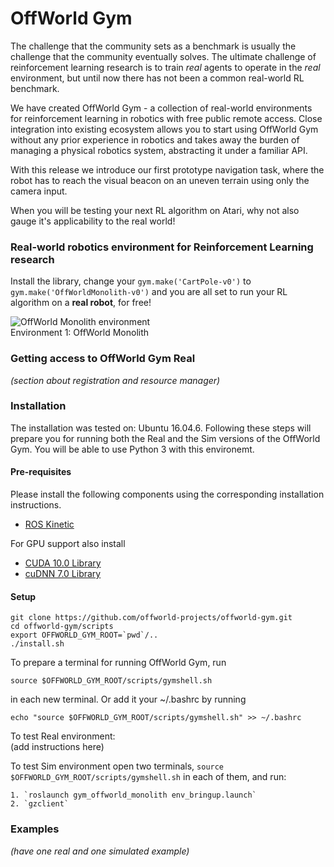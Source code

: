 # OffWorld Gym
The challenge that the community sets as a benchmark is usually the challenge that the community eventually solves. The ultimate challenge of reinforcement learning research is to train *real* agents to operate in the *real* environment, but until now there has not been a common real-world RL benchmark.

We have created OffWorld Gym - a collection of real-world environments for reinforcement learning in robotics with free public remote access. Close integration into existing ecosystem allows you to start using OffWorld Gym without any prior experience in robotics and takes away the burden of managing a physical robotics system, abstracting it under a familiar API.

With this release we introduce our first prototype navigation task, where the robot has to reach the visual beacon on an uneven terrain using only the camera input.

When you will be testing your next RL algorithm on Atari, why not also gauge it's applicability to the real world!



### Real-world robotics environment for Reinforcement Learning research

Install the library, change your `gym.make('CartPole-v0')` to `gym.make('OffWorldMonolith-v0')` and you are all set to run your RL algorithm on a **real robot**, for free!

![OffWorld Monolith environment](https://github.com/offworld-projects/offworld-gym/blob/develop/docs/images/offworld-gym-monolith-v1.png)  
Environment 1: OffWorld Monolith



### Getting access to OffWorld Gym Real
*(section about registration and resource manager)*



### Installation
The installation was tested on: Ubuntu 16.04.6. Following these steps will prepare you for running both the Real and the Sim versions of the OffWorld Gym. You will be able to use Python 3 with this environemt.

#### Pre-requisites
Please install the following components using the corresponding installation instructions.

  * [ROS Kinetic](http://wiki.ros.org/kinetic/Installation/Ubuntu)
  
For GPU support also install

  * [CUDA 10.0 Library](https://developer.nvidia.com/cuda-10.0-download-archive)
  * [cuDNN 7.0 Library](https://developer.nvidia.com/cudnn)



#### Setup
```
git clone https://github.com/offworld-projects/offworld-gym.git
cd offworld-gym/scripts
export OFFWORLD_GYM_ROOT=`pwd`/..
./install.sh
```

To prepare a terminal for running OffWorld Gym, run
```
source $OFFWORLD_GYM_ROOT/scripts/gymshell.sh
```
in each new terminal. Or add it  your ~/.bashrc by running
```
echo "source $OFFWORLD_GYM_ROOT/scripts/gymshell.sh" >> ~/.bashrc
```

To test Real environment:	
	(add instructions here)

To test Sim environment open two terminals, `source $OFFWORLD_GYM_ROOT/scripts/gymshell.sh` in each of them, and run:  

	1. `roslaunch gym_offworld_monolith env_bringup.launch`  
	2. `gzclient`  



### Examples
*(have one real and one simulated example)*
